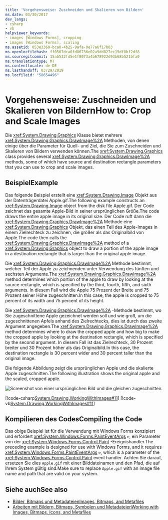 ```yaml
---
title: 'Vorgehensweise: Zuschneiden und Skalieren von Bildern'
ms.date: 03/30/2017
dev_langs:
- csharp
- vb
helpviewer_keywords:
- images [Windows Forms], cropping
- images [Windows Forms], scaling
ms.assetid: 053e3360-bca0-4b25-9afa-0e77a6f17b03
ms.openlocfilehash: ff0567dca0fd86736e02a9dd827ec15df8bf2df8
ms.sourcegitcommit: 15ab532fd5e1f8073a4b678922d93b68b521bfa0
ms.translationtype: MT
ms.contentlocale: de-DE
ms.lasthandoff: 03/29/2019
ms.locfileid: "58654496"
---
```

# <a name="how-to-crop-and-scale-images"></a><span data-ttu-id="1eb21-102">Vorgehensweise: Zuschneiden und Skalieren von Bildern</span><span class="sxs-lookup"><span data-stu-id="1eb21-102">How to: Crop and Scale Images</span></span>
<span data-ttu-id="1eb21-103">Die <xref:System.Drawing.Graphics> Klasse bietet mehrere <xref:System.Drawing.Graphics.DrawImage%2A> Methoden, von denen einige über die Parameter für Quell- und Ziel, die Sie zum Zuschneiden und Skalieren von Bildern verwenden können.</span><span class="sxs-lookup"><span data-stu-id="1eb21-103">The <xref:System.Drawing.Graphics> class provides several <xref:System.Drawing.Graphics.DrawImage%2A> methods, some of which have source and destination rectangle parameters that you can use to crop and scale images.</span></span>  
  
## <a name="example"></a><span data-ttu-id="1eb21-104">Beispiel</span><span class="sxs-lookup"><span data-stu-id="1eb21-104">Example</span></span>  
 <span data-ttu-id="1eb21-105">Das folgende Beispiel erstellt eine <xref:System.Drawing.Image> Objekt aus der Datenträgerdatei Apple.gif.</span><span class="sxs-lookup"><span data-stu-id="1eb21-105">The following example constructs an <xref:System.Drawing.Image> object from the disk file Apple.gif.</span></span> <span data-ttu-id="1eb21-106">Der Code zeichnet das gesamte Apple-Bild in seiner ursprünglichen Größe.</span><span class="sxs-lookup"><span data-stu-id="1eb21-106">The code draws the entire apple image in its original size.</span></span> <span data-ttu-id="1eb21-107">Der Code ruft dann die <xref:System.Drawing.Graphics.DrawImage%2A> Methode eine <xref:System.Drawing.Graphics> Objekt, das einen Teil des Apple-Images in einem Zielrechteck zu zeichnen, die größer als das Originalbild von Apple.</span><span class="sxs-lookup"><span data-stu-id="1eb21-107">The code then calls the <xref:System.Drawing.Graphics.DrawImage%2A> method of a <xref:System.Drawing.Graphics> object to draw a portion of the apple image in a destination rectangle that is larger than the original apple image.</span></span>  
  
 <span data-ttu-id="1eb21-108">Die <xref:System.Drawing.Graphics.DrawImage%2A> Methode bestimmt, welcher Teil der Apple zu zeichnenden unter Verwendung des fünften und sechsten Argumente.</span><span class="sxs-lookup"><span data-stu-id="1eb21-108">The <xref:System.Drawing.Graphics.DrawImage%2A> method determines which portion of the apple to draw by looking at the source rectangle, which is specified by the third, fourth, fifth, and sixth arguments.</span></span> <span data-ttu-id="1eb21-109">In diesem Fall wird die Apple 75 Prozent der Breite und 75 Prozent seiner Höhe zugeschnitten.</span><span class="sxs-lookup"><span data-stu-id="1eb21-109">In this case, the apple is cropped to 75 percent of its width and 75 percent of its height.</span></span>  
  
 <span data-ttu-id="1eb21-110">Die <xref:System.Drawing.Graphics.DrawImage%2A> -Methode bestimmt, wo Sie zugeschnittene Apple gezeichnet werden soll und wie groß, um die zugeschnittenen Apfels anhand des Zielrechtecks, dies ist durch das zweite Argument angegeben.</span><span class="sxs-lookup"><span data-stu-id="1eb21-110">The <xref:System.Drawing.Graphics.DrawImage%2A> method determines where to draw the cropped apple and how big to make the cropped apple by looking at the destination rectangle, which is specified by the second argument.</span></span> <span data-ttu-id="1eb21-111">In diesem Fall ist das Zielrechteck, 30 Prozent breiter und 30 Prozent höher als das Originalbild.</span><span class="sxs-lookup"><span data-stu-id="1eb21-111">In this case, the destination rectangle is 30 percent wider and 30 percent taller than the original image.</span></span>  
  
 <span data-ttu-id="1eb21-112">Die folgende Abbildung zeigt die ursprünglichen Apple und die skalierte Apple zugeschnitten.</span><span class="sxs-lookup"><span data-stu-id="1eb21-112">The following illustration shows the original apple and the scaled, cropped apple.</span></span>  
  
 ![Screenshot von einer ursprünglichen Bild und die gleichen zugeschnitten.](./media/how-to-crop-and-scale-images/original-image-cropped-image.png)  
  
 [!code-csharp[System.Drawing.WorkingWithImages#11](~/samples/snippets/csharp/VS_Snippets_Winforms/System.Drawing.WorkingWithImages/CS/Class1.cs#11)]
 [!code-vb[System.Drawing.WorkingWithImages#11](~/samples/snippets/visualbasic/VS_Snippets_Winforms/System.Drawing.WorkingWithImages/VB/Class1.vb#11)]  
  
## <a name="compiling-the-code"></a><span data-ttu-id="1eb21-114">Kompilieren des Codes</span><span class="sxs-lookup"><span data-stu-id="1eb21-114">Compiling the Code</span></span>  
 <span data-ttu-id="1eb21-115">Das obige Beispiel ist für die Verwendung mit Windows Forms konzipiert und erfordert <xref:System.Windows.Forms.PaintEventArgs> `e`, ein Parameter von der <xref:System.Windows.Forms.Control.Paint> -Ereignishandler.</span><span class="sxs-lookup"><span data-stu-id="1eb21-115">The preceding example is designed for use with Windows Forms, and it requires <xref:System.Windows.Forms.PaintEventArgs> `e`, which is a parameter of the <xref:System.Windows.Forms.Control.Paint> event handler.</span></span> <span data-ttu-id="1eb21-116">Achten Sie darauf, ersetzen Sie dies `Apple.gif` mit einer Bilddateinamen und den Pfad, die auf Ihrem System gültig sind.</span><span class="sxs-lookup"><span data-stu-id="1eb21-116">Make sure to replace `Apple.gif` with an image file name and path that are valid on your system.</span></span>  
  
## <a name="see-also"></a><span data-ttu-id="1eb21-117">Siehe auch</span><span class="sxs-lookup"><span data-stu-id="1eb21-117">See also</span></span>
- [<span data-ttu-id="1eb21-118">Bilder, Bitmaps und Metadateien</span><span class="sxs-lookup"><span data-stu-id="1eb21-118">Images, Bitmaps, and Metafiles</span></span>](images-bitmaps-and-metafiles.md)
- [<span data-ttu-id="1eb21-119">Arbeiten mit Bildern, Bitmaps, Symbolen und Metadateien</span><span class="sxs-lookup"><span data-stu-id="1eb21-119">Working with Images, Bitmaps, Icons, and Metafiles</span></span>](working-with-images-bitmaps-icons-and-metafiles.md)

